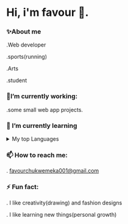 # Hi, i'm favour 👋.

### ✨About me

  .Web developer
  
  .sports(running)
  
  .Arts

  .student


 ### 🔭I’m currently working:
 
   .some small web app projects.
  
### 🌱 I’m currently learning

<details>
<summary>My top Languages</summary>

  | Rank | Languages     |
  |-----:|---------------|
  |     1|  HTML & Css   |
  |     2|  JavaScript   |
  |     3|  C#           |
  |     4|  SQL          |

</details>

###  📫 How to reach me:
  
  . favourchukwemeka001@gmail.com

### ⚡ Fun fact:
  
  . I like creativity(drawing) and fashion designs

  . I like learning new things(personal growth)
  
